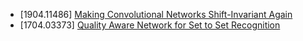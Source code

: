 - [1904.11486] [Making Convolutional Networks Shift-Invariant Again](https://arxiv.org/abs/1904.11486)
- [1704.03373] [Quality Aware Network for Set to Set Recognition](https://arxiv.org/pdf/1704.03373)
